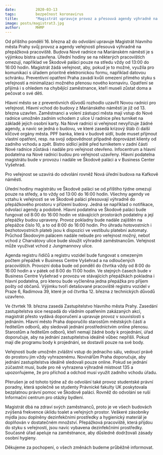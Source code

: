 ```yaml
---
date:         2020-03-13
tags:         bezpečnost koronavirus
title:        "Magistrát upravuje provoz a přesouvá agendy výhradně na přepážky. Uzavírá se Nová radnice a změny se dotknou i jednání zastupitelstva"
image: posts/magistrat3.jpg
author:       MHMP
---
```


Od příštího pondělí 16. března až do odvolání upravuje Magistrát hlavního města Prahy svůj provoz a agendy veřejnosti přesouvá výhradně na přepážková pracoviště. Budova Nové radnice na Mariánském náměstí je s výjimkou bistra uzavřena. Úřední hodiny se na některých pracovištích omezují, například ve Škodově paláci pouze na středu vždy od 13:00 do 16:00 hodin. Magistrát žádá veřejnost, aby, pokud je to možné, využila pro komunikaci s úřadem prioritně elektronickou formu, například datovou schránku. Preventivní opatření Praha zavádí kvůli omezení přímého styku s veřejností a minimalizaci možného přenosu nového kornaviru. Opatření se přijímá i s ohledem na chybějící zaměstnance, kteří museli zůstat doma a pečovat o své děti.

Hlavní město se z preventivních důvodů rozhodlo uzavřít Novou radnici pro veřejnost. Hlavní vchod do budovy z Mariánského náměstí je již od 13. března uzavřen. Zaměstnanci a volení zástupci města mají vstup do Nové radnice umožněn zadním vchodem z ulice U radnice přes turniket na základě jejich osobní karty. Na Nové radnici si veřejnost nevyřizuje žádné agendy, a navíc se jedná o budovu, ve které zasedá krizový štáb či další klíčové orgány města. PPF banka, která v budově sídlí, bude muset přijmout vlastní opatření, resp. na svoji odpovědnost případně doprovázet klienty od zadního vchodu a zpět. Bistro sídlící ještě před turniketem v zadní části Nové radnice zůstává i nadále pro veřejnost otevřeno. Infocentrum a hlavní podatelna na Nové radnici budou pro veřejnost uzavřeny. Hlavní podatelna magistrátu bude v provozu i nadále ve Škodově paláci a v Business Center Vyšehrad.

Pro veřejnost se uzavírá do odvolání rovněž Nová úřední budova na Kafkově náměstí.

Úřední hodiny magistrátu ve Škodově paláci se od příštího týdne omezují pouze na středy, a to vždy od 13:00 do 16:00 hodin. Všechny agendy ve vztahu k veřejnosti se ve Škodově paláci přesouvají výhradně do přepážkového prostoru v přízemí budovy. Jedná se například o notifikace, odvolací agendy a podobně. Hlavní podatelna ve Škodově paláci bude fungovat od 8:00 do 16:00 hodin ve stávajících prostorách podatelny a její přepážky budou upraveny. Provoz pokladny bude nadále zajištěn na přepážce číslo 10, a to od 8:00 do 16:00 hodin. Pro úhradu hotovostních i bezhotovostních plateb jsou k dispozici ve vestibulu platební automaty. Průchod Škodovým palácem nadále nebude pro veřejnost možný, neboť vchod z Charvátovy ulice bude sloužit výhradně zaměstnancům. Veřejnost může využívat vchod z Jungmannovy ulice.

Agenda registru řidičů a registru vozidel bude fungovat s omezeným počtem přepážek v Business Centre Vyšehrad a na odloučených pracovištích. Provozní doba bude od pondělí do čtvrtka vždy od 8:00 do 16:00 hodin a v pátek od 8:00 do 11:00 hodin. Ve stejných časech bude v Business Centre Vyšehrad v provozu ve stávajících přepážkách pokladna i hlavní podatelna, pro kterou bude vyčleněna jedna přepážka pro příjem pošty od občanů. Výjimku tvoří detašované pracoviště registru vozidel v Praze 6, Radimova 39, které je od čtvrtka 12. března z technických důvodů uzavřeno.

Ve čtvrtek 19. března zasedá Zastupitelstvo hlavního města Prahy. Zasedání zastupitelstva sice nespadá do vládním opatřením zakázaných akcí, magistrát přesto vydává doporučení a upravuje provoz v souvislosti s jednáním. Hlavní město Praha doporučilo starostům městských částí a ředitelům odborů, aby sledovali jednání prostřednictvím online přenosu. Starostům a ředitelům odborů, kteří nemají žádné body k projednání, úřad doporučuje, aby na jednání zastupitelstva ideálně vůbec nepřišli. Pokud mají dle programu body k projednání, se dostavili pouze na své body.

Veřejnosti bude umožněn zvláštní vstup do jednacího sálu, vedoucí právě do prostoru jim vždy vyhrazenému. Novinářům Praha doporučuje, aby jednání zastupitelstva ideálně sledovali pouze online. Pokud se jednání zúčastnit musí, bude pro ně vyhrazena výhradně místnost 135 a upozorňujeme, že pro příchod a odchod musí využít zadního vchodu úřadu.

Přerušen je od tohoto týdne až do odvolání také provoz studentské právní poradny, která společně se studenty Právnické fakulty UK poskytovala bezplatnou právní pomoc ve Škodově paláci.  Rovněž do odvolání se ruší Informační centrum pro otázky bydlení.

Magistrát dbá na zdraví svých zaměstnanců, proto je ve všech budovách zvýšená frekvence úklidu toalet a veřejných prostor. Veškeré zásobníky mýdla jsou doplněny dezinfekčními prostředky a hygienický materiál je doplňován v dostatečném množství. Přepážková pracoviště, která přijdou do styku s veřejností, jsou navíc vybavena dezinfekčními prostředky. Současně úřad apeluje na zaměstnance, aby důsledně dodržovali zásady osobní hygieny.

Děkujeme za pochopení, o všech změnách budeme průběžně informovat.

